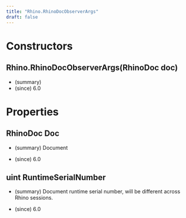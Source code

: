 ```yaml
---
title: "Rhino.RhinoDocObserverArgs"
draft: false
---
```


# Constructors
## Rhino.RhinoDocObserverArgs(RhinoDoc doc)
- (summary) 
- (since) 6.0
# Properties
## RhinoDoc Doc
- (summary) 
     Document
     
- (since) 6.0
## uint RuntimeSerialNumber
- (summary) 
     Document runtime serial number, will be different across Rhino sessions.
     
- (since) 6.0
